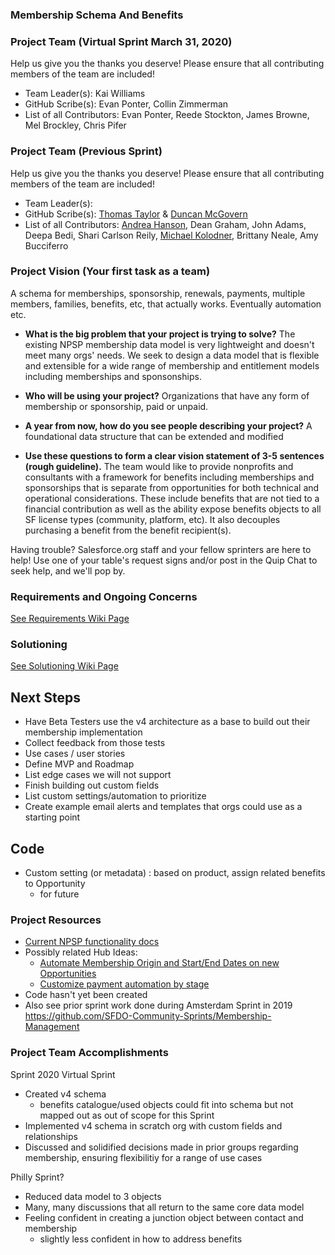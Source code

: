 ### Membership Schema And Benefits

### Project Team (Virtual Sprint March 31, 2020)
Help us give you the thanks you deserve! Please ensure that all contributing members of the team are included!
* Team Leader(s): Kai Williams
* GitHub Scribe(s): Evan Ponter, Collin Zimmerman
* List of all Contributors: Evan Ponter, Reede Stockton, James Browne, Mel Brockley, Chris Pifer

### Project Team (Previous Sprint)
Help us give you the thanks you deserve! Please ensure that all contributing members of the team are included!
* Team Leader(s): 
* GitHub Scribe(s): [Thomas Taylor](/tet3) & [Duncan McGovern](/D-McGovern)
* List of all Contributors: [Andrea Hanson](/andreahanson), Dean Graham, John Adams, Deepa Bedi, Shari Carlson Reily, [Michael Kolodner](/mkolodner), Brittany Neale, Amy Bucciferro

### Project Vision (Your first task as a team)
A schema for memberships, sponsorship, renewals, payments, multiple members, families, benefits, etc, that actually works. Eventually automation etc.

* **What is the big problem that your project is trying to solve?**
    The existing NPSP membership data model is very lightweight and doesn't meet many orgs' needs. We seek to design a data model that is flexible and extensible for a wide range of membership and entitlement models including memberships and sponsonships. 

* **Who will be using your project?**
    Organizations that have any form of membership or sponsorship, paid or unpaid. 

* **A year from now, how do you see people describing your project?**
    A foundational data structure that can be extended and modified

* **Use these questions to form a clear vision statement of 3-5 sentences (rough guideline).** 
The team would like to provide nonprofits and consultants with a framework for benefits including memberships and sponsorships that is separate from opportunities for both technical and operational considerations. These include benefits that are not tied to a financial contribution as well as the ability expose benefits objects to all SF license types (community, platform, etc). It also decouples purchasing a benefit from the benefit recipient(s).

Having trouble? Salesforce.org staff and your fellow sprinters are here to help! Use one of your table's request signs and/or post in the Quip Chat to seek help, and we'll pop by.

### Requirements and Ongoing Concerns
[See Requirements Wiki Page](https://github.com/SFDO-Community-Sprints/MembershipSchemaAndBenefits/wiki/Requirements)


### Solutioning
[See Solutioning Wiki Page](https://github.com/SFDO-Community-Sprints/MembershipSchemaAndBenefits/wiki/Solutioning)

## Next Steps
* Have Beta Testers use the v4 architecture as a base to build out their membership implementation
* Collect feedback from those tests
* Use cases / user stories
* Define MVP and Roadmap
* List edge cases we will not support
* Finish building out custom fields
* List custom settings/automation to prioritize
* Create example email alerts and templates that orgs could use as a starting point

## Code
* Custom setting (or metadata) : based on product, assign related benefits to Opportunity
    * for future
  
### Project Resources

* [Current NPSP functionality docs](https://powerofus.force.com/s/article/NPSP-Working-with-Memberships)
* Possibly related Hub Ideas:
  *   [Automate Membership Origin and Start/End Dates on new Opportunities](https://powerofus.force.com/s/idea/a1W80000004DUjLEAW/automate-membership-origin-and-startend-dates-on-new-opportunities)
  *   [Customize payment automation by stage](https://powerofus.force.com/s/idea/a1W80000006bnfMEAQ/customize-payment-automation-by-stage)
* Code hasn't yet been created
* Also see prior sprint work done during Amsterdam Sprint in 2019 https://github.com/SFDO-Community-Sprints/Membership-Management

### Project Team Accomplishments
Sprint 2020 Virtual Sprint
* Created v4 schema
    * benefits catalogue/used objects could fit into schema but not mapped out as out of scope for this Sprint
* Implemented v4 schema in scratch org with custom fields and relationships
* Discussed and solidified decisions made in prior groups regarding membership, ensuring flexibilitiy for a range of use cases

Philly Sprint?
* Reduced data model to 3 objects
* Many, many discussions that all return to the same core data model
* Feeling confident in creating a junction object between contact and membership
    * slightly less confident in how to address benefits
